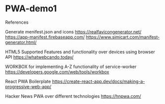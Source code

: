 # PWA-demo1

References

Generate menifest.json and icons
 https://realfavicongenerator.net/
  https://app-manifest.firebaseapp.com/
  https://www.simicart.com/manifest-generator.html/

HTML5 Supported Features and functionality over devices using browser API
 	https://whatwebcando.today/
  
WORKBOX for implementing A-Z functionality of service-worker
 	https://developers.google.com/web/tools/workbox
  
React PWA Boilerplate
 	https://create-react-app.dev/docs/making-a-progressive-web-app/
  
Hacker News PWA over different technologies
 	https://hnpwa.com/

 	
 	
